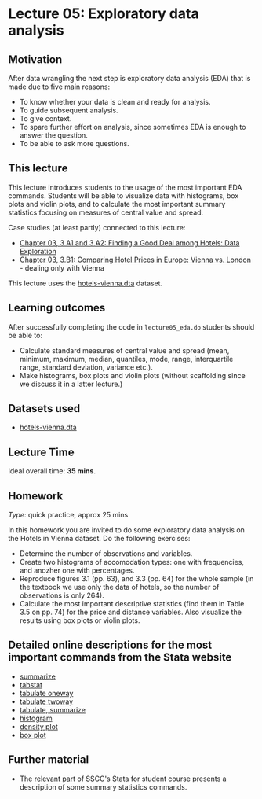 # Lecture 05: Exploratory data analysis

## Motivation

After data wrangling the next step is exploratory data analysis (EDA) that is made due to five main reasons:
 - To know whether your data is clean and ready for analysis.
 - To guide subsequent analysis.
 - To give context.
 - To spare further effort on analysis, since sometimes EDA is enough to answer the question.
 - To be able to ask more questions.


## This lecture

This lecture introduces students to the usage of the most important EDA commands. Students will be able to visualize data with histograms, box plots and violin plots, and to calculate the most important summary statistics focusing on measures of central value and spread.

Case studies (at least partly) connected to this lecture:
  - [Chapter 03, 3.A1 and 3.A2: Finding a Good Deal among Hotels: Data Exploration](https://gabors-data-analysis.com/casestudies/#ch03a-finding-a-good-deal-among-hotels-data-exploration)
  - [Chapter 03, 3.B1: Comparing Hotel Prices in Europe: Vienna vs. London](https://gabors-data-analysis.com/casestudies/#ch03b-comparing-hotel-prices-in-europe-vienna-vs-london) - dealing only with Vienna

This lecture uses the [hotels-vienna.dta](https://osf.io/dn8je) dataset.

## Learning outcomes
After successfully completing the code in `lecture05_eda.do` students should be able to:

  - Calculate standard measures of central value and spread (mean, minimum, maximum, median, quantiles, mode, range, interquartile range, standard deviation, variance etc.).
  - Make histograms, box plots and violin plots (without scaffolding since we discuss it in a latter lecture.)

## Datasets used

* [hotels-vienna.dta](https://osf.io/dn8je)

## Lecture Time

Ideal overall time: **35 mins**.

## Homework

*Type*: quick practice, approx 25 mins

In this homework you are invited to do some exploratory data analysis on the Hotels in Vienna dataset. Do the following exercises:
  - Determine the number of observations and variables.
  - Create two histograms of accomodation types: one with frequencies, and anozher one with percentages.
  - Reproduce figures 3.1 (pp. 63), and 3.3 (pp. 64) for the whole sample (in the textbook we use only the data of hotels, so the number of observations is only 264).
  - Calculate the most important descriptive statistics (find them in Table 3.5 on pp. 74) for the price and distance variables. Also visualize the results using box plots or violin plots.


## Detailed online descriptions for the most important commands from the Stata website

  - [summarize](https://www.stata.com/manuals/rsummarize.pdf) 
  - [tabstat](https://www.stata.com/manuals/rtabstat.pdf)
  - [tabulate oneway](https://www.stata.com/manuals/rtabulateoneway.pdf)
  - [tabulate twoway](https://www.stata.com/manuals/rtabulatetwoway.pdf)
  - [tabulate, summarize](https://www.stata.com/manuals/rtabulatesummarize.pdf)
  - [histogram](https://www.stata.com/manuals/dby.pdf)
  - [density plot](https://www.stata.com/manuals16/rkdensity.pdf)
  - [box plot](https://www.stata.com/manuals16/g-2graphbox.pdf)


## Further material

  - The [relevant part](https://sscc.wisc.edu/sscc/pubs/intro_stata/intro_stata5.htm) of SSCC's Stata for student course presents a description of some summary statistics commands.
